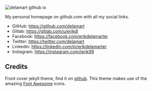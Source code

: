 ![delamart github io](https://cloud.githubusercontent.com/assets/906515/14474569/0a60ca34-00fe-11e6-8e90-675bf82a87f0.png)

My personal homepage on github.com with all my social links.

* GitHub: https://github.com/delamart
* Gitlab: https://gitlab.com/u/erikdl
* Facebook: https://facebook.com/erikdelamarter
* Twitter: https://twitter.com/delamart
* Linkedin: https://linkedin.com/in/erikdelamarter
* Instagram: https://instagram.com/ierik99

## Credits

Front cover jekyll theme, find it on <a href="https://github.com/dashingcode/front-cover">github</a>.
This theme makes use of the amazing <a href="http://fontawesome.io/">Font Awesome</a> icons.

